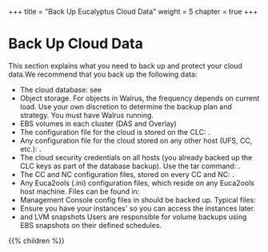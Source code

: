 +++
title = "Back Up Eucalyptus Cloud Data"
weight = 5
chapter = true
+++


# Back Up Cloud Data
This section explains what you need to back up and protect your cloud data.We recommend that you back up the following data: 



* The cloud database: see 
* Object storage. For objects in Walrus, the frequency depends on current load. Use your own discretion to determine the backup plan and strategy. You must have Walrus running. 
* EBS volumes in each cluster (DAS and Overlay) 
* The configuration file for the cloud is stored on the CLC: . 
* Any configuration file for the cloud stored on any other host (UFS, CC, etc.): . 
* The cloud security credentials on all hosts (you already backed up the CLC keys as part of the database backup). Use the tar command: . 
* The CC and NC configuration files, stored on every CC and NC: . 
* Any Euca2ools (.ini) configuration files, which reside on any Euca2ools host machine. Files can be found in: 
* Management Console config files in should be backed up. Typical files: 
* Ensure you have your instances' so you can access the instances later. 
* and LVM snapshots 
Users are responsible for volume backups using EBS snapshots on their defined schedules. 



{{% children %}}
